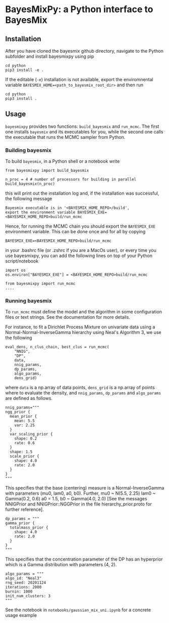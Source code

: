 # BayesMixPy: a Python interface to BayesMix

## Installation

After you have cloned the bayesmix github directory, navigate to the Python subfolder and
install bayesmixpy using pip

```
cd python
pip3 install -e .
```

If the editable (`-e`) installation is not available, export the enviromnental variable `BAYESMIX_HOME=<path_to_bayesmix_root_dir>` and then run

```
cd python
pip3 install .
```

## Usage

`bayesmixpy` provides two functions: `build_bayesmix` and `run_mcmc`. The first one
installs `bayesmix` and its executables for you, while the second one calls the
executable that runs the MCMC sampler from Python.

### Building bayesmix

To build `bayesmix`, in a Python shell or a notebook write

```
from bayesmixpy import build_bayesmix

n_proc = 4 # number of processors for building in parallel
build_bayesmix(n_proc)
```

this will print out the installation log and, if the installation was successful, the following message

```
Bayesmix executable is in '<BAYESMIX_HOME_REPO>/build',
export the environment variable BAYESMIX_EXE=<BAYESMIX_HOME_REPO>build/run_mcmc
```

Hence, for running the MCMC chain you should export the `BAYESMIX_EXE` environment variable. This can be done once and for all by copying

```
BAYESMIX_EXE=<BAYESMIX_HOME_REPO>build/run_mcmc
```

in your .bashrc file (or .zshrc if you are a MacOs user), or every time you use bayesmixpy, you can add the following lines on top of your Python script/notebook

```
import os
os.environ["BAYESMIX_EXE"] = <BAYESMIX_HOME_REPO>build/run_mcmc

from bayesmixpy import run_mcmc
....
```

### Running bayesmix

To `run_mcmc` must define the model and the algorithm in some configuration files or
text strings. See the documentation for more details.

For instance, to fit a Dirichlet Process Mixture on univariate data using a Normal-Normal-InverseGamma hierarchy using Neal's Algorithm 3, we use the following

```
eval_dens, n_clus_chain, best_clus = run_mcmc(
    "NNIG",
    "DP",
    data,
    nnig_params,
    dp_params,
    algo_params,
    dens_grid)
```

where `data` is a np.array of data points, `dens_grid` is a np.array of points where to evaluate the density, and `nnig_params`, `dp_params` and `algo_params` are defined as follows.

```
nnig_params="""
ngg_prior {
  mean_prior {
    mean: 5.5
    var: 2.25
  }
  var_scaling_prior {
    shape: 0.2
    rate: 0.6
  }
  shape: 1.5
  scale_prior {
    shape: 4.0
    rate: 2.0
  }
}
"""
```

This specifies that the base (centering) measure is a Normal-InverseGamma with parameters (mu0, lam0, a0, b0). Further, mu0 ~ N(5.5, 2.25) lam0 ~ Gamma(0.2, 0.6) a0 = 1.5, b0 ~ Gamma(4.0, 2.0) [See the messages NNIGPrior and NNIGPrior::NGGPrior in the file hierarchy_prior.proto for further reference].

```
dp_params = """
gamma_prior {
  totalmass_prior {
    shape: 4.0
    rate: 2.0
  }
}
"""
```

This specifies that the concentration parameter of the DP has an hyperprior which is a Gamma distribution with parameters (4, 2).

```
algo_params = """
algo_id: "Neal3"
rng_seed: 20201124
iterations: 2000
burnin: 1000
init_num_clusters: 3
"""
```

See the notebook in `notebooks/gaussian_mix_uni.ipynb` for a concrete usage example
